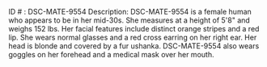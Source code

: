 ID # : DSC-MATE-9554
Description: DSC-MATE-9554 is a female human who appears to be in her mid-30s. She measures at a height of 5'8" and weighs 152 lbs. Her facial features include distinct orange stripes and a red lip. She wears normal glasses and a red cross earring on her right ear. Her head is blonde and covered by a fur ushanka. DSC-MATE-9554 also wears goggles on her forehead and a medical mask over her mouth.